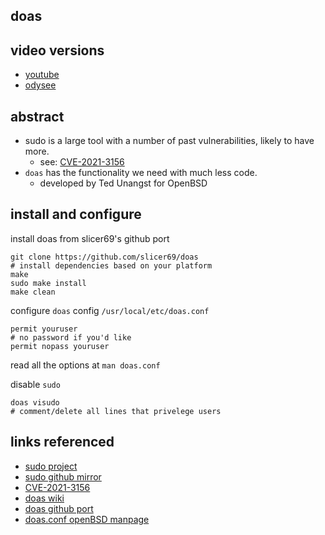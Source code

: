 doas
---

## video versions
- [youtube](https://www.youtube.com/watch?v=Tf4N0fjVjA4&t=105s)
- [odysee](https://odysee.com/@jediascode:9/doas:6)

## abstract
- sudo is a large tool with a number of past vulnerabilities, likely to have more.
  - see: [CVE-2021-3156](https://nvd.nist.gov/vuln/detail/CVE-2021-3156)
- `doas` has the functionality we need with much less code.
  - developed by Ted Unangst for OpenBSD

## install and configure
install doas from slicer69's github port
```
git clone https://github.com/slicer69/doas
# install dependencies based on your platform
make
sudo make install
make clean
```

configure `doas` config `/usr/local/etc/doas.conf`
```
permit youruser
# no password if you'd like
permit nopass youruser
```

read all the options at `man doas.conf`

disable `sudo`
```
doas visudo
# comment/delete all lines that privelege users
```

## links referenced
- [sudo project](https://www.sudo.ws/about/intro/)
- [sudo github mirror](https://github.com/sudo-project/sudo)
- [CVE-2021-3156](https://nvd.nist.gov/vuln/detail/CVE-2021-3156)
- [doas wiki](https://en.wikipedia.org/wiki/Doas)
- [doas github port](https://github.com/slicer69/doas)
- [doas.conf openBSD manpage](https://man.openbsd.org/doas.conf)
